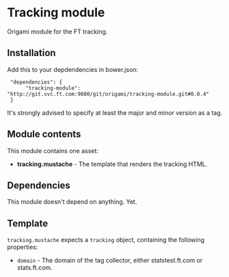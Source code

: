 # Tracking module

Origami module for the FT tracking.

## Installation

Add this to your depdendencies in bower.json:

     "dependencies": {
          "tracking-module": "http://git.svc.ft.com:9080/git/origami/tracking-module.git#0.0.4"
     }

It's strongly advised to specify at least the major and minor version as a tag.

## Module contents

This module contains one asset:

* **tracking.mustache** - The template that renders the tracking HTML.

## Dependencies

This module doesn't depend on anything. Yet.

## Template

`tracking.mustache` expects a `tracking` object, containing the following properties:

* `domain` - The domain of the tag collector, either statstest.ft.com or stats.ft.com.